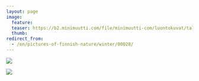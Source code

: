 ```yaml
---
layout: page
image:
  feature:
  teaser: https://b2.minimuutti.com/file/minimuutti-com/luontokuvat/talvi/DSC24163-245px.jpg
  thumb:
redirect_from:
  - /en/pictures-of-finnish-nature/winter/00028/
---
```


[![](https://b2.minimuutti.com/file/minimuutti-com/luontokuvat/talvi/DSC24159-800px.jpg)](https://dl.dropboxusercontent.com/sh/ea1wtnz7z734o12/AAAIZR7T90_58TyFXdNGXtQaa/luontokuvat/talvi/DSC24159.jpg)

[![](https://b2.minimuutti.com/file/minimuutti-com/luontokuvat/talvi/DSC24163-800px.jpg)](https://dl.dropboxusercontent.com/sh/ea1wtnz7z734o12/AADD3PJvmX35vnTe06OVka5da/luontokuvat/talvi/DSC24163.jpg)
